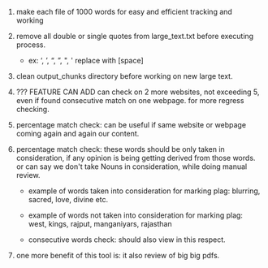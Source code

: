 1. make each file of 1000 words for easy and efficient tracking and working
2. remove all double or single quotes from large_text.txt before executing process.

   - ex: ‘, ’, “, ”, ", ' replace with [space]

3. clean output_chunks directory before working on new large text.
4. ??? FEATURE CAN ADD can check on 2 more websites, not exceeding 5, even if found consecutive match on one webpage. for more regress checking.
5. percentage match check: can be useful if same website or webpage coming again and again our content.
6. percentage match check: these words should be only taken in consideration, if any opinion is being getting derived from those words. or can say we don't take Nouns in consideration, while doing manual review.

   - example of words taken into consideration for marking plag: blurring, sacred, love, divine etc.
   - example of words not taken into consideration for marking plag: west, kings, rajput, manganiyars, rajasthan

   - consecutive words check: should also view in this respect.

7. one more benefit of this tool is: it also review of big big pdfs.
